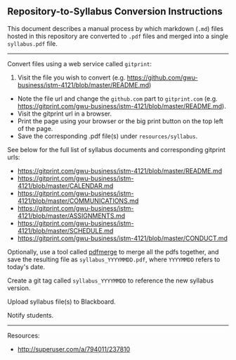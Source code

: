 ## Repository-to-Syllabus Conversion Instructions

This document describes a manual process by which
 markdown (`.md`) files hosted in this repository
 are converted to `.pdf` files
 and merged into a single `syllabus.pdf` file.

<hr>

Convert files using a web service called `gitprint`:

 1. Visit the file you wish to convert (e.g. https://github.com/gwu-business/istm-4121/blob/master/README.md)
 * Note the file url and change the `github.com` part to `gitprint.com` (e.g. https://gitprint.com/gwu-business/istm-4121/blob/master/README.md).
 * Visit the gitprint url in a browser.
 * Print the page using your browser or the big print button on the top left of the page.
 * Save the corresponding .pdf file(s) under `resources/syllabus`.

See below for the full list of syllabus documents and corresponding gitprint urls:

 + https://gitprint.com/gwu-business/istm-4121/blob/master/README.md
 + https://gitprint.com/gwu-business/istm-4121/blob/master/CALENDAR.md
 + https://gitprint.com/gwu-business/istm-4121/blob/master/COMMUNICATIONS.md
 + https://gitprint.com/gwu-business/istm-4121/blob/master/ASSIGNMENTS.md
 + https://gitprint.com/gwu-business/istm-4121/blob/master/SCHEDULE.md
 + https://gitprint.com/gwu-business/istm-4121/blob/master/CONDUCT.md

Optionally, use a tool called [pdfmerge](https://www.pdfmerge.com/) to merge all the pdfs together, and save the resulting file as `syllabus_YYYYMMDD.pdf`, where `YYYYMMDD` refers to today's date.

Create a git tag called `syllabus_YYYYMMDD` to reference the new syllabus version.

Upload syllabus file(s) to Blackboard.

Notify students.

<hr>

Resources:

 + http://superuser.com/a/794011/237810
